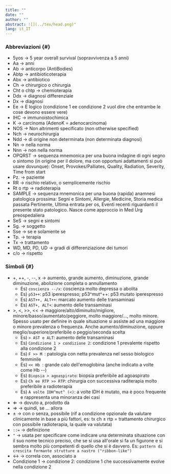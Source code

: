 ```yaml
---
title: ""
date: ""
author: ""
abstract: ![](../tex/head.png)"
lang: it_IT
---
```


### Abbreviazioni {#}
- 5yos → 5 year overall survival (sopravvivenza a 5 anni)
- Aa → anni
- Ab → anticorpo (AntiBodies)
- Abtp → antibioticoterapia
- Abx → antibiotico
- Ch → chirurgico o chirurgia
- Cht o chtp → chemioterapia
- Ddx → diagnosi differenziale
- Dx → diagnosi
- Ee → E logico (condizione 1 ee condizione 2 vuol dire che entrambe le cose devono essere vere)
- IHC → immunoistochimica
- K → carcinoma (AdenoK = adenocarcinoma)
- NOS → Non altrimenti specificato (non otherwise specified)
- Nch → neurochirurgia
- Ndd → di origine non determinata (non determinata diagnosi)
- Nn → nella norma
- Nnn → non nella norma
- OPQRST → sequenza mnemonica per una buona indagine di ogni segno o sintomo (in origine per il dolore, ma con opportuni adattamenti si può usare dovunque): Onset, Provokes/Palliates, Quality, Radiation, Severity, Time from start
- Pz. → paziente
- RR → rischio relativo, o semplicemente rischio
- Rt o rtp → radioterapia
- SAMPLE → sequenza mnemonica per una buona (rapida) anamnesi patologica prossima: Segni e Sintomi, Allergie, Medicine, Storia medica passata Pertinente, Ultima entrata per os, Eventi recenti riguardanti il presente stato patologico. Nasce come approccio in Med Urg preospedaliera
- SeS → segni e sintomi
- Sg. → soggetto
- Sse → se e solamente se
- Tp. → terapia
- Tx → trattamento
- WD, MD, PD, UD → gradi di differenziazione dei tumori
- c/o → rispetto

### Simboli {#}
- \+, ++, \-, \-\-, x → aumento, grande aumento, diminuzione, grande diminuzione, abolizione completa o annullamento
	- Es) `coscienza --/x`:  coscienza molto depressa o abolita
	- Es) `p53++`: p53 iperespresso; p53^mut^++: p53 mutato iperespresso
	- Es) `AST++, ALT++`: marcato aumento delle transaminasi
	- Es) `AST+, ALT+`: aumento delle transaminasi
- \>, <, >>, << → maggiore/alto/diminuito/migliore, minore/basso/aumentato/peggiore, molto maggiore/..., molto minore. Spesso usato per definire in quale situazione si assiste ad una maggiore o minore prevalenza o frequenza. Anche aumento/diminuzione, oppure meglio/superiore/preferibile o peggio/seconda scelta
	- Es) `> AST e ALT`: aumento delle transaminasi
	- Es) `Condizione 1 > condizione 2`: condizione 1 prevalente rispetto alla condizione 2
	- Es) `F >> M `: patologia con netta prevalenza nel sesso biologico femminile
	- Es) `<< Hb `: grande calo dell'emoglobina (anche indicato a volte come Hb --)
	- Es) `Biopsia > agoaspirato`: biopsia preferibile ad agoaspirato
	- Es) `Ch ee RTP >> RTP`: chirurgia con successiva raditerapia molto preferibile a radioterapia
	- Es) `A volte IDH^mut^ (<)`: a volte IDH è mutato, ma è poco frequente e rappresenta una minoranza dei casi
- ⇐ → dovuto a, prodotto da
- ⇒ → quindi, se ... allora
- ± → con o senza, possibile (rif a condizione opzionale da valutare clinicamente in base a più fattori, es: tx ch ± rtp = trattamento chirurgico con possibile radioterapia, la quale va valutata)
- `::=` → definizione
- `"` → usata per specificare come indicare una determinata situazione con il suo nome tecnico preciso, che se si usa all'orale si fa un figurone e si sembra molto più competenti di quello che si è davvero. Es: `pattern di crescita formante strutture a nastro ("ribbon-like")`
- ↔ → correla con, associato a
- Condizione 1 → condizione 2: condizione 1 che successivamente evolve nella condizione 2
